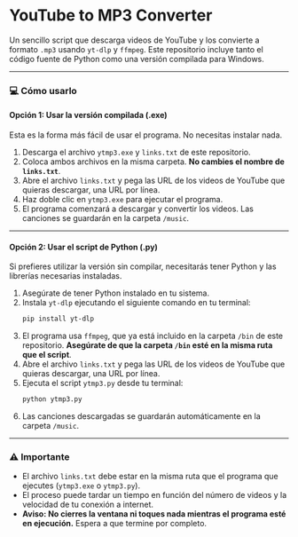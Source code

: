 # YouTube to MP3 Converter
Un sencillo script que descarga videos de YouTube y los convierte a formato `.mp3` usando `yt-dlp` y `ffmpeg`. Este repositorio incluye tanto el código fuente de Python como una versión compilada para Windows.

---

### 💻 Cómo usarlo

#### **Opción 1: Usar la versión compilada (.exe)**

Esta es la forma más fácil de usar el programa. No necesitas instalar nada.

1.  Descarga el archivo `ytmp3.exe` y `links.txt` de este repositorio.
2.  Coloca ambos archivos en la misma carpeta. **No cambies el nombre de `links.txt`**.
3.  Abre el archivo `links.txt` y pega las URL de los videos de YouTube que quieras descargar, una URL por línea.
4.  Haz doble clic en `ytmp3.exe` para ejecutar el programa.
5.  El programa comenzará a descargar y convertir los videos. Las canciones se guardarán en la carpeta `/music`.

---

#### **Opción 2: Usar el script de Python (.py)**

Si prefieres utilizar la versión sin compilar, necesitarás tener Python y las librerías necesarias instaladas.

1.  Asegúrate de tener Python instalado en tu sistema.
2.  Instala `yt-dlp` ejecutando el siguiente comando en tu terminal:
    ```bash
    pip install yt-dlp
    ```
3.  El programa usa `ffmpeg`, que ya está incluido en la carpeta `/bin` de este repositorio. **Asegúrate de que la carpeta `/bin` esté en la misma ruta que el script**.
4.  Abre el archivo `links.txt` y pega las URL de los videos de YouTube que quieras descargar, una URL por línea.
5.  Ejecuta el script `ytmp3.py` desde tu terminal:
    ```bash
    python ytmp3.py
    ```
6.  Las canciones descargadas se guardarán automáticamente en la carpeta `/music`.

---

### ⚠️ **Importante**

* El archivo `links.txt` debe estar en la misma ruta que el programa que ejecutes (`ytmp3.exe` o `ytmp3.py`).
* El proceso puede tardar un tiempo en función del número de videos y la velocidad de tu conexión a internet.
* **Aviso: No cierres la ventana ni toques nada mientras el programa esté en ejecución.** Espera a que termine por completo.
